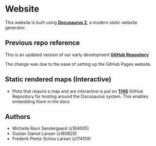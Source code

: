 # Website

This website is built using **[Docusaurus 2](https://docusaurus.io/)**, a modern static website generator.

## Previous repo reference 
This is an updated version of our early development **[GitHub Repository](https://github.com/s180820/SOCANVIS)**

The change was due to the ease of setting up the GitHub Pages website. 


## Static rendered maps (Interactive)
* Plots that require a map and are interactive is put on **[THIS](https://github.com/Peetzie/SocialData_InteractiveMaps)** GitHub Repository for hosting around the Docusaurus system. 
This enables embedding them in the *docs*

## Authors
- Michella Ravn Søndergaard (s184005)
- Gustav Gamst Larsen (s180820)
- Frederik Peetz-Schou Larsen (s174159)